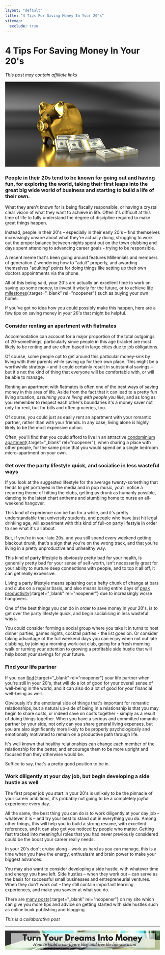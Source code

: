 ```yaml
---
layout: "default"
title: "4 Tips For Saving Money In Your 20's"
sitemap:
  exclude: true
---
```

# 4 Tips For Saving Money In Your 20's
*This post may contain affiliate links*

<center>
    <img src='/i/2019/2019posts/4-tips-for-saving-money-in-your-20s-header.jpg' alt='gold piggy bank and stacks of US $100 bills'>
</center>

### People in their 20s tend to be known for going out and having fun, for exploring the world, taking their first leaps into the great big wide world of business and starting to build a life of their own. 

What they aren't known for is being fiscally responsible, or having a crystal clear vision of what they want to achieve in life. Often it's difficult at this time of life to fully understand the degree of discipline required to make great things happen.

Instead, people in their 20's – especially in their early 20's – find themselves increasingly unsure about what they're actually doing, struggling to work out the proper balance between nights spent out on the town clubbing and days spent attending to advancing career goals - trying to be responsible.

A recent meme that's been going around features Millennials and members of generation Z wondering how to "adult" properly, and awarding themselves "adulting" points for doing things like setting up their own doctors appointments via the phone.

All of this being said, your 20's are actually an excellent time to work on saving up some money, to invest it wisely for the future, or to achieve [life milestones](/posts/what-would-you-do-if-you-were-given-1-million.html){:target="_blank" rel="noopener"} such as buying your own home.

If you've got no idea how you could possibly make this happen, here are a few tips on saving money in your 20's that might be helpful.


### Consider renting an apartment with flatmates
Accommodation can account for a major proportion of the total outgoings of 20-somethings, particularly since people in this age bracket are most likely to be renting and are often based in large cities due to job obligations.

Of course, some people opt to get around this particular money-sink by living with their parents while saving up for their own place. This might be a worthwhile strategy – and it could certainly result in substantial savings – but it's not the kind of thing that everyone will be comfortable with, or will be able to manage.

Renting an apartment with flatmates is often one of the best ways of saving money in this area of life. Aside from the fact that it can lead to a pretty fun living situation, *assuming you're living with people you like*, and as long as you remember to respect each other's boundaries it's a money saver not only for rent, but for bills and often groceries, too.

Of course, you could just as easily rent an apartment with your romantic partner, rather than with your friends. In any case, living alone is highly likely to be the most expensive option.

Often, you'll find that you could afford to live in an attractive [condominium apartment](https://www.propertyguru.com.my/condo){:target="_blank" rel="noopener"}, when sharing a place with other people, for the same price that you would spend on a single bedroom micro-apartment on your own.

### Get over the party lifestyle quick, and socialise in less wasteful ways
If you look at the suggested lifestyle for the average twenty-something that tends to get portrayed in the media and in pop music, you'll notice a recurring theme of hitting the clubs, getting as drunk as humanly possible, dancing to the latest chart anthems and stumbling home to nurse an all-weekend hangover.

This kind of experience can be fun for a while, and it's pretty understandable that university students, and people who have just hit legal drinking age, will experiment with this kind of full-on party lifestyle in order to see what it's all about.

But, if you're in your late 20s, and you still spend every weekend getting blackout drunk, that's a sign that you're on the wrong track, and that you're living in a pretty unproductive and unhealthy way.

This kind of party lifestyle is obviously pretty bad for your health, is generally pretty bad for your sense of self-worth, isn't necessarily great for your ability to nurture deep connections with people, and to top it all off, it can get really expensive.

Living a party lifestyle means splashing out a hefty chunk of change at bars and clubs on a regular basis, and also means losing entire days of [peak productivity](https://www.fastcompany.com/90299580/how-to-work-at-peak-productivity-and-know-when-to-take-a-break){:target="_blank" rel="noopener"} due to increasingly worse hangovers.

One of the best things you can do in order to save money in your 20's, is to get over the party lifestyle quick, and begin socialising in less wasteful ways.

You could consider forming a social group where you take it in turns to host dinner parties, games nights, cocktail parties - the list goes on. Or consider taking advantage of the full weekend days you can enjoy when not out late clubbing, by joining a morning work-out club, going for a fresh morning walk or turning your attention to growing a profitable side hustle that will help boost your savings for your future.


### Find your life partner
If you can [find](https://www.eharmony.co.uk/){:target="_blank" rel="noopener"} your life partner when you're still in your 20's, that will do a lot of good for your overall sense of well-being in the world, and it can also do a lot of good for your financial well-being as well.

Obviously it's the emotional side of things that's important for romantic relationships, but a natural up-side of being in a relationship is that you may begin to share costs, or indeed save on costs together - simply as a result of doing things together. When you have a serious and committed romantic partner by your side, not only can you share general living expenses, but you are also significantly more likely to be properly psychologically and emotionally motivated to remain on a productive path through life.

It's well known that healthy relationships can change each member of the relationship for the better, and encourage them to be more upright and focused than they otherwise would be.

Suffice to say, that's a pretty good position to be in.


### Work diligently at your day job, but begin developing a side hustle as well
The first proper job you start in your 20's is unlikely to be the pinnacle of your career ambitions, it's probably not going to be a completely joyful experience every day.

All the same, the best thing you can do is to work diligently at your day job – whatever it is – and try your best to stand out in everything you do. Among other things, this will help you to build a strong resume, with excellent references, and it can also get you noticed by people who matter. Getting fast tracked into meaningful roles that you had never previously considered could be the boost your career really needs.

In your 20's don't cruise along – work as hard as you can manage, this is a time when you have the energy, enthusiasm and brain power to make your biggest advances.

You may also want to consider developing a side hustle, with whatever time and energy you have left. Side hustles – when they work out – can serve as the basis for successful small businesses and entrepreneurial ventures. When they don't work out – they still contain important learning experiences, and make you savvier at what you do.

There are [many posts](/income-hustles/index.html){:target="_blank" rel="noopener"} on my site which can give you more tips and advice on getting started with side hustles such as online book publishing and blogging.


*This is a collaborative post*

***

<!-- START ADVERTISER: Emma Drew turn your dreams course -->
<center>
<a href="http://bit.ly/turnyourdreamsintomoney" target="_blank"><img src='/aff/turn-your-dreams-into-money-728x90.png' alt='Turn Your Dreams Into Money link to course' /></a>
</center>
<!-- END ADVERTISER: Emma Drew turn your dreams course -->












